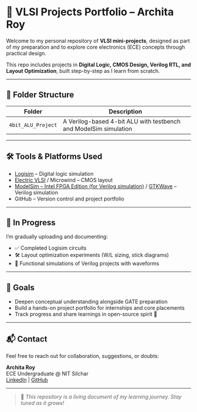 # 🔬 VLSI Projects Portfolio – Archita Roy

Welcome to my personal repository of **VLSI mini-projects**, designed as part of my preparation and to explore core electronics (ECE) concepts through practical design.

This repo includes projects in **Digital Logic, CMOS Design, Verilog RTL, and Layout Optimization**, built step-by-step as I learn from scratch.

---

## 📁 Folder Structure 

| Folder             | Description |
|--------------------|-------------|
| `4bit_ALU_Project`| A Verilog-based 4-bit ALU with testbench and ModelSim simulation |

---

## 🛠️ Tools & Platforms Used

- [Logisim](http://www.cburch.com/logisim/) – Digital logic simulation
- [Electric VLSI](https://github.com/StaticVox/Electric-VLSI) / Microwind – CMOS layout
- [ModelSim – Intel FPGA Edition (for Verilog simulation)](https://fpgasoftware.intel.com) / [GTKWave](http://gtkwave.sourceforge.net/) – Verilog simulation
- GitHub – Version control and project portfolio

---

## 🚀 In Progress

I’m gradually uploading and documenting:
- ✅ Completed Logisim circuits
- 🛠️ Layout optimization experiments (W/L sizing, stick diagrams)
- 🧪 Functional simulations of Verilog projects with waveforms

---

## 🧾 Goals

- Deepen conceptual understanding alongside GATE preparation  
- Build a hands-on project portfolio for internships and core placements  
- Track progress and share learnings in open-source spirit 🌱

---

## 📬 Contact

Feel free to reach out for collaboration, suggestions, or doubts:

**Archita Roy**  
ECE Undergraduate @ NIT Silchar  
[LinkedIn](https://www.linkedin.com/in/archita-royy/) | [GitHub](https://github.com/archita-2005)

---

> 📌 *This repository is a living document of my learning journey. Stay tuned as it grows!*
